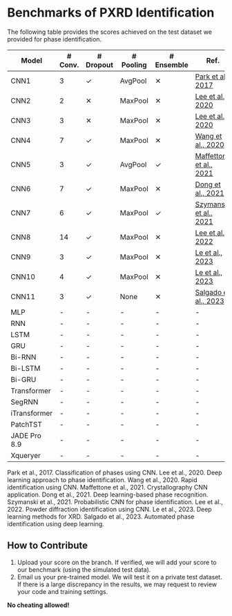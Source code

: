 # Benchmarks of PXRD Identification

The following table provides the scores achieved on the test dataset we provided for phase identification.


| Model        | # Conv. | # Dropout | # Pooling | # Ensemble | Ref.                                  | Accuracy | F1     | Precision | Recall |
|--------------|---------|-----------|-----------|------------|---------------------------------------|----------|--------|-----------|--------|
| CNN1         | 3       | ✓         | AvgPool   | ✕          | [Park et al., 2017](#park2017classification) | 0        | 0      | 0         | 0      |
| CNN2         | 2       | ✕         | MaxPool   | ✕          | [Lee et al., 2020](#lee2020deep)      | 0        | 0      | 0         | 0      |
| CNN3         | 3       | ✕         | MaxPool   | ✕          | [Lee et al., 2020](#lee2020deep)      | 0        | 0      | 0         | 0      |
| CNN4         | 7       | ✓         | MaxPool   | ✕          | [Wang et al., 2020](#wang2020rapid)   | 0        | 0      | 0         | 0      |
| CNN5         | 3       | ✓         | AvgPool   | ✓          | [Maffettone et al., 2021](#maffettone2021crystallography) | 0        | 0      | 0         | 0      |
| CNN6         | 7       | ✓         | MaxPool   | ✕          | [Dong et al., 2021](#dong2021deep)    | 0        | 0      | 0         | 0      |
| CNN7         | 6       | ✓         | MaxPool   | ✓          | [Szymanski et al., 2021](#szymanski2021probabilistic) | 0.006    | 0      | 0         | 0.006  |
| CNN8         | 14      | ✓         | MaxPool   | ✕          | [Lee et al., 2022](#lee2022powder)    | 0        | 0      | 0         | 0      |
| CNN9         | 3       | ✓         | MaxPool   | ✕          | [Le et al., 2023](#le2023deep)        | 0        | 0      | 0         | 0      |
| CNN10        | 4       | ✓         | MaxPool   | ✕          | [Le et al., 2023](#le2023deep)        | 0.170    | 0.147  | 0.165     | 0.170  |
| CNN11        | 3       | ✓         | None      | ✕          | [Salgado et al., 2023](#salgado2023automated) | 0.304    | 0.274  | 0.288     | 0.304  |
| MLP          | -       | -         | -         | -          | -                                     | 0        | 0      | 0         | 0      |
| RNN          | -       | -         | -         | -          | -                                     | 0        | 0      | 0         | 0      |
| LSTM         | -       | -         | -         | -          | -                                     | 0.135    | 0.104  | 0.103     | 0.135  |
| GRU          | -       | -         | -         | -          | -                                     | 0.113    | 0.079  | 0.077     | 0.113  |
| Bi-RNN       | -       | -         | -         | -          | -                                     | 0        | 0      | 0         | 0      |
| Bi-LSTM      | -       | -         | -         | -          | -                                     | 0.343    | 0.309  | 0.322     | 0.343  |
| Bi-GRU       | -       | -         | -         | -          | -                                     | 0.398    | 0.362  | 0.377     | 0.398  |
| Transformer  | -       | -         | -         | -          | -                                     | 0        | 0      | 0         | 0      |
| SegRNN       | -       | -         | -         | -          | -                                     | 0.278    | 0.244  | 0.268     | 0.278  |
| iTransformer | -       | -         | -         | -          | -                                     | 0.318    | 0.291  | 0.306     | 0.318  |
| PatchTST     | -       | -         | -         | -          | -                                     | 0.187    | 0.163  | 0.180     | 0.187  |
| JADE Pro 8.9 | -       | -         | -         | -          | -                                     | 0.202    | 0.196  | 0.181     | 0.201  |
| Xqueryer     | -       | -         | -         | -          | -                                     | **0.725**| **0.717**| **0.734**| **0.711** |

<a name="park2017classification">Park et al., 2017. Classification of phases using CNN.</a>
<a name="lee2020deep">Lee et al., 2020. Deep learning approach to phase identification.</a>
<a name="wang2020rapid">Wang et al., 2020. Rapid identification using CNN.</a>
<a name="maffettone2021crystallography">Maffettone et al., 2021. Crystallography CNN application.</a>
<a name="dong2021deep">Dong et al., 2021. Deep learning-based phase recognition.</a>
<a name="szymanski2021probabilistic">Szymanski et al., 2021. Probabilistic CNN for phase identification.</a>
<a name="lee2022powder">Lee et al., 2022. Powder diffraction identification using CNN.</a>
<a name="le2023deep">Le et al., 2023. Deep learning methods for XRD.</a>
<a name="salgado2023automated">Salgado et al., 2023. Automated phase identification using deep learning.</a>

## How to Contribute

1. Upload your score on the branch. If verified, we will add your score to our benchmark (using the simulated test data).
2. Email us your pre-trained model. We will test it on a private test dataset. If there is a large discrepancy in the results, we may request to review your code and training settings.

**No cheating allowed!**
